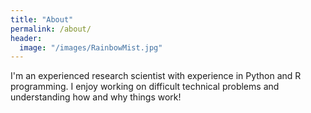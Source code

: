 ```yaml
---
title: "About"
permalink: /about/
header:
  image: "/images/RainbowMist.jpg"
---
```


I'm an experienced research scientist with experience in Python and R programming.  I enjoy working on difficult technical problems and understanding how and why things work!
